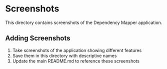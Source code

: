 # Screenshots

This directory contains screenshots of the Dependency Mapper application.

## Adding Screenshots

1. Take screenshots of the application showing different features
2. Save them in this directory with descriptive names
3. Update the main README.md to reference these screenshots